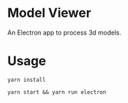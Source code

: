 # Model Viewer

An Electron app to process 3d models.


# Usage

    yarn install

    yarn start && yarn run electron
